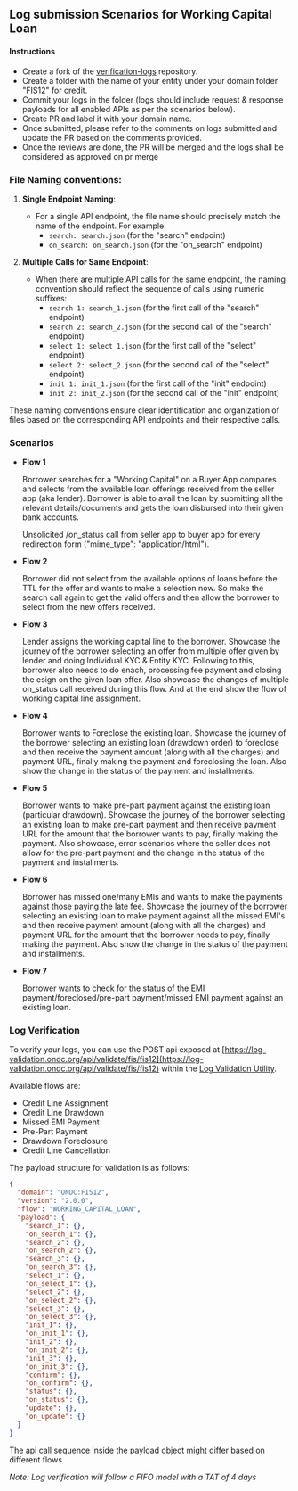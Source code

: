 ## Log submission Scenarios for Working Capital Loan

#### Instructions

- Create a fork of the [verification-logs](https://github.com/ONDC-Official/verification-logs) repository.
- Create a folder with the name of your entity under your domain folder "FIS12" for credit.
- Commit your logs in the folder (logs should include request & response payloads for all enabled APIs as per the scenarios below).
- Create PR and label it with your domain name.
- Once submitted, please refer to the comments on logs submitted and update the PR based on the comments provided.
- Once the reviews are done, the PR will be merged and the logs shall be considered as approved on pr merge

### File Naming conventions:

1. **Single Endpoint Naming**:

   - For a single API endpoint, the file name should precisely match the name of the endpoint. For example:
     - `search: search.json` (for the "search" endpoint)
     - `on_search: on_search.json` (for the "on_search" endpoint)

2. **Multiple Calls for Same Endpoint**:

   - When there are multiple API calls for the same endpoint, the naming convention should reflect the sequence of calls using numeric suffixes:
     - `search 1: search_1.json` (for the first call of the "search" endpoint)
     - `search 2: search_2.json` (for the second call of the "search" endpoint)
     - `select 1: select_1.json` (for the first call of the "select" endpoint)
     - `select 2: select_2.json` (for the second call of the "select" endpoint)
     - `init 1: init_1.json` (for the first call of the "init" endpoint)
     - `init 2: init_2.json` (for the second call of the "init" endpoint)

These naming conventions ensure clear identification and organization of files based on the corresponding API endpoints and their respective calls.

### Scenarios

- **Flow 1**

  Borrower searches for a "Working Capital" on a Buyer App compares and selects from the available loan offerings received from the seller app (aka lender). Borrower is able to avail the loan by submitting all the relevant details/documents and gets the loan disbursed into their given bank accounts.

  Unsolicited /on_status call from seller app to buyer app for every redirection form ("mime_type": "application/html").

- **Flow 2**

  Borrower did not select from the available options of loans before the TTL for the offer and wants to make a selection now. So make the search call again to get the valid offers and then allow the borrower to select from the new offers received.

- **Flow 3**

  Lender assigns the working capital line to the borrower.
  Showcase the journey of the borrower selecting an offer from multiple offer given by lender and doing Individual KYC & Entity KYC. Following to this, borrower also needs to do enach, processing fee payment and closing the esign on the given loan offer. Also showcase the changes of multiple on_status call received during this flow. And at the end show the flow of working capital line assignment.

- **Flow 4**

  Borrower wants to Foreclose the existing loan.
  Showcase the journey of the borrower selecting an existing loan (drawdown order) to foreclose and then receive the payment amount (along with all the charges) and payment URL, finally making the payment and foreclosing the loan. Also show the change in the status of the payment and installments.

- **Flow 5**

  Borrower wants to make pre-part payment against the existing loan (particular drawdown).
  Showcase the journey of the borrower selecting an existing loan to make pre-part payment and then receive payment URL for the amount that the borrower wants to pay, finally making the payment.
  Also showcase, error scenarios where the seller does not allow for the pre-part payment and the change in the status of the payment and installments.

- **Flow 6**

  Borrower has missed one/many EMIs and wants to make the payments against those paying the late fee.
  Showcase the journey of the borrower selecting an existing loan to make payment against all the missed EMI's and then receive payment amount (along with all the charges) and payment URL for the amount that the borrower needs to pay, finally making the payment. Also show the change in the status of the payment and installments.

- **Flow 7**

  Borrower wants to check for the status of the EMI payment/foreclosed/pre-part payment/missed EMI payment against an existing loan.

### Log Verification

To verify your logs, you can use the POST api exposed at [https://log-validation.ondc.org/api/validate/fis/fis12](https://log-validation.ondc.org/api/validate/fis/fis12) within the [Log Validation Utility](https://github.com/ONDC-Official/log-validation-utility).

Available flows are:

- Credit Line Assignment
- Credit Line Drawdown
- Missed EMI Payment
- Pre-Part Payment
- Drawdown Foreclosure
- Credit Line Cancellation

The payload structure for validation is as follows:

```json
{
  "domain": "ONDC:FIS12",
  "version": "2.0.0",
  "flow": "WORKING_CAPITAL_LOAN",
  "payload": {
    "search_1": {},
    "on_search_1": {},
    "search_2": {},
    "on_search_2": {},
    "search_3": {},
    "on_search_3": {},
    "select_1": {},
    "on_select_1": {},
    "select_2": {},
    "on_select_2": {},
    "select_3": {},
    "on_select_3": {},
    "init_1": {},
    "on_init_1": {},
    "init_2": {},
    "on_init_2": {},
    "init_3": {},
    "on_init_3": {},
    "confirm": {},
    "on_confirm": {},
    "status": {},
    "on_status": {},
    "update": {},
    "on_update": {}
  }
}
```

The api call sequence inside the payload object might differ based on different flows

*Note: Log verification will follow a FIFO model with a TAT of 4 days*
